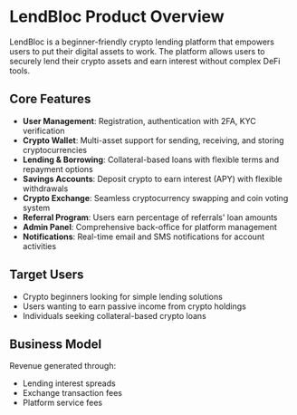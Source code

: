 # LendBloc Product Overview

LendBloc is a beginner-friendly crypto lending platform that empowers users to put their digital assets to work. The platform allows users to securely lend their crypto assets and earn interest without complex DeFi tools.

## Core Features

- **User Management**: Registration, authentication with 2FA, KYC verification
- **Crypto Wallet**: Multi-asset support for sending, receiving, and storing cryptocurrencies
- **Lending & Borrowing**: Collateral-based loans with flexible terms and repayment options
- **Savings Accounts**: Deposit crypto to earn interest (APY) with flexible withdrawals
- **Crypto Exchange**: Seamless cryptocurrency swapping and coin voting system
- **Referral Program**: Users earn percentage of referrals' loan amounts
- **Admin Panel**: Comprehensive back-office for platform management
- **Notifications**: Real-time email and SMS notifications for account activities

## Target Users

- Crypto beginners looking for simple lending solutions
- Users wanting to earn passive income from crypto holdings
- Individuals seeking collateral-based crypto loans

## Business Model

Revenue generated through:
- Lending interest spreads
- Exchange transaction fees
- Platform service fees